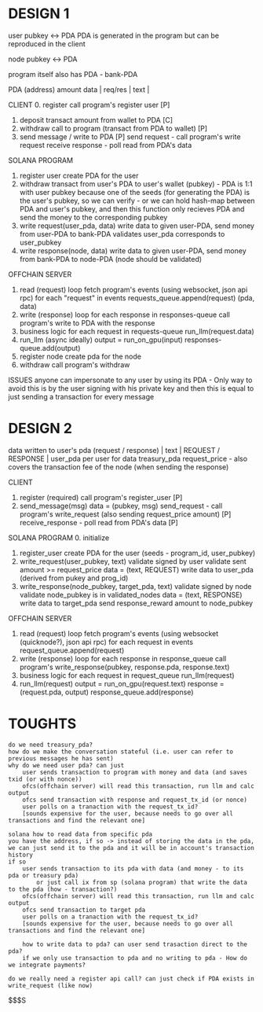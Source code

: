 # DESIGN 1
user pubkey <-> PDA
PDA is generated in the program but can be reproduced in the client

node pubkey <-> PDA

program itself also has PDA - bank-PDA

PDA (address)
    amount
    data
        | req/res | text |

CLIENT
0. register
    call program's register user [P]
1. deposit
    transact amount from wallet to PDA [C]
2. withdraw
    call to program (transact from PDA to wallet) [P]
3. send message / write to PDA [P]
    send request - call program's write request
    receive response - poll read from PDA's data
    
SOLANA PROGRAM
1. register user
    create PDA for the user
2. withdraw
    transact from user's PDA to user's wallet (pubkey)
        - PDA is 1:1 with user pubkey because one of the seeds (for generating the PDA) is the user's pubkey, so we can verify
        - or we can hold hash-map between PDA and user's pubkey, and then this function only recieves PDA and send the money to the corresponding pubkey
3. write request(user_pda, data)
    write data to given user-PDA, send money from user-PDA to bank-PDA
    validates user_pda corresponds to user_pubkey
4. write response(node, data)
    write data to given user-PDA, send money from bank-PDA to node-PDA
    (node should be validated)
    
OFFCHAIN SERVER
1. read (request) loop
    fetch program's events (using websocket, json api rpc)
    for each "request" in events
        requests_queue.append(request) (pda, data)
2. write (response) loop
    for each response in responses-queue
        call program's write to PDA with the response
3. business logic
    for each request in requests-queue
        run_llm(request.data)
4. run_llm (async ideally)
    output = run_on_gpu(input)
    responses-queue.add(output)
5. register node
    create pda for the node
6. withdraw
    call program's withdraw


ISSUES
    anyone can impersonate to any user by using its PDA - Only way to avoid this is by the user signing with his private key
    and then this is equal to just sending a transaction for every message
    
    
# DESIGN 2
data written to user's pda (request / response)
    | text | REQUEST / RESPONSE |
user_pda per user for data
treasury_pda
request_price - also covers the transaction fee of the node (when sending the response)

CLIENT
1. register (required)
    call program's register_user [P]
2. send_message(msg)
    data = (pubkey, msg)
    send_request - call program's write_request (also sending request_price amount) [P]
    receive_response - poll read from PDA's data [P]
    
SOLANA PROGRAM
0. initialize
1. register_user
    create PDA for the user (seeds - program_id, user_pubkey)
2. write_request(user_pubkey, text)
    validate signed by user
    validate sent amount >= request_price
    data = (text, REQUEST)
    write data to user_pda (derived from pukey and prog_id)
3. write_response(node_pubkey, target_pda, text)
    validate signed by node
    validate node_pubkey is in validated_nodes
    data = (text, RESPONSE)
    write data to target_pda
    send response_reward amount to node_pubkey
    
OFFCHAIN SERVER
1. read (request) loop
    fetch program's events (using websocket (quicknode?), json api rpc)
    for each request in events
        request_queue.append(request)
2. write (response) loop
    for each response in response_queue
        call program's write_response(pubkey, response.pda, response.text)
3. business logic
    for each request in request_queue
        run_llm(request)
4. run_llm(request)
    output = run_on_gpu(request.text)
    response = (request.pda, output)
    response_queue.add(response)
    
# TOUGHTS
    do we need treasury_pda?
    how do we make the conversation stateful (i.e. user can refer to previous messages he has sent)
    why do we need user pda? can just
        user sends transaction to program with money and data (and saves txid (or with nonce))
        ofcs(offchain server) will read this transaction, run llm and calc output
        ofcs send transaction with response and request_tx_id (or nonce)
        user polls on a tranaction with the request_tx_id?
        [sounds expensive for the user, because needs to go over all transactions and find the relevant one]
   
    solana how to read data from specific pda
    you have the address, if so -> instead of storing the data in the pda,
    we can just send it to the pda and it will be in account's transaction history
    if so
        user sends transaction to its pda with data (and money - to its pda or treasury pda)
            or just call ix from sp (solana program) that write the data to the pda (how - transaction?)
        ofcs(offchain server) will read this transaction, run llm and calc output
        ofcs send transaction to target pda
        user polls on a tranaction with the request_tx_id?
        [sounds expensive for the user, because needs to go over all transactions and find the relevant one]
        
        how to write data to pda? can user send trasaction direct to the pda?
        if we only use transaction to pda and no writing to pda - How do we integrate payments?

    do we really need a register api call? can just check if PDA exists in write_request (like now)
$$$S